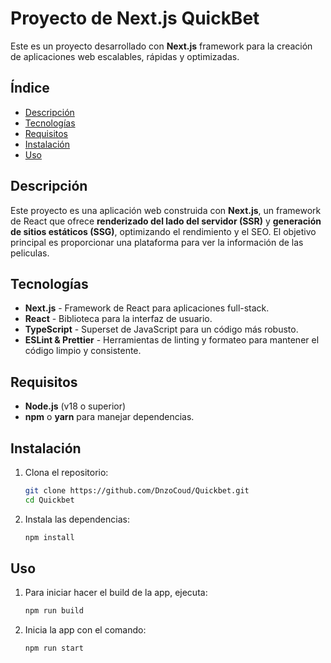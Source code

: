# Proyecto de Next.js QuickBet

Este es un proyecto desarrollado con **Next.js** framework para la creación de aplicaciones web escalables, rápidas y optimizadas.

## Índice

- [Descripción](#descripción)
- [Tecnologías](#tecnologías)
- [Requisitos](#requisitos)
- [Instalación](#instalación)
- [Uso](#uso)

## Descripción

Este proyecto es una aplicación web construida con **Next.js**, un framework de React que ofrece **renderizado del lado del servidor (SSR)** y **generación de sitios estáticos (SSG)**, optimizando el rendimiento y el SEO. El objetivo principal es proporcionar una plataforma para ver la información de las peliculas.

## Tecnologías

- **Next.js** - Framework de React para aplicaciones full-stack.
- **React** - Biblioteca para la interfaz de usuario.
- **TypeScript** - Superset de JavaScript para un código más robusto.
- **ESLint & Prettier** - Herramientas de linting y formateo para mantener el código limpio y consistente.

## Requisitos

- **Node.js** (v18 o superior)
- **npm** o **yarn** para manejar dependencias.

## Instalación

1. Clona el repositorio:
   ```bash
   git clone https://github.com/DnzoCoud/Quickbet.git
   cd Quickbet
   ```
2. Instala las dependencias:
   ```bash
   npm install
   ```

## Uso

1. Para iniciar hacer el build de la app, ejecuta:

   ```bash
   npm run build
   ```

2. Inicia la app con el comando:
   ```bash
   npm run start
   ```

